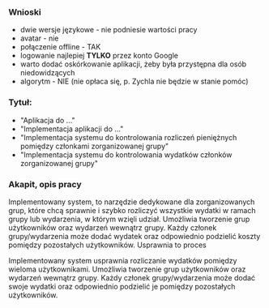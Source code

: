 ### Wnioski
- dwie wersje językowe - nie podniesie wartości pracy
- avatar - nie
- połączenie offline - TAK
- logowanie najlepiej **TYLKO** przez konto Google
- warto dodać oskórkowanie aplikacji, żeby była przystępna dla osób niedowidzących
- algorytm - NIE (nie opłaca się, p. Zychla nie będzie w stanie pomóc)

### Tytuł:
- "Aplikacja do ..."
- "Implementacja aplikacji do ..."
- "Implementacja systemu do kontrolowania rozliczeń pieniężnych pomiędzy członkami zorganizowanej grupy"
- "Implementacja systemu do kontrolowania wydatków członków zorganizowanej grupy"

### Akapit, opis pracy
Implementowany system, to narzędzie dedykowane dla zorganizowanych grup, które chcą sprawnie i szybko rozliczyć wszystkie wydatki w ramach grupy lub wydarzenia, w którym wzięli udział. Umożliwia tworzenie grup użytkowników oraz wydarzeń wewnątrz grupy. Każdy członek grupy/wydarzenia może dodać wydatek oraz odpowiednio podzielić koszty pomiędzy pozostałych użytkowników. Usprawnia to proces

Implementowany system usprawnia rozliczanie wydatków pomiędzy wieloma użytkownikami. Umożliwia tworzenie grup użytkowników oraz wydarzeń wewnątrz grupy. Każdy członek grupy/wydarzenia może dodać swoje wydatki oraz odpowiednio podzielić je pomiędzy pozostałych użytkowników. 